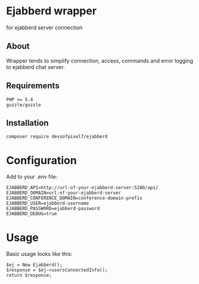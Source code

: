 #  Ejabberd wrapper
for ejabberd server connection
##  About
Wrapper tends to simplify connection, access, commands and error logging to ejabberd chat server. 
## Requirements
```
PHP >= 5.4
guzzle/guzzle
```
## Installation
```
composer require devsofpixel7/ejabberd
```
# Configuration
Add to your .env file:
```
EJABBERD_API=http://url-of-your-ejabberd-server:5280/api/
EJABBERD_DOMAIN=url-of-your-ejabberd-server
EJABBERD_CONFERENCE_DOMAIN=conference-domain-prefix
EJABBERD_USER=ejabberd-username
EJABBERD_PASSWORD=ejabberd-password
EJABBERD_DEBUG=true
```
# Usage
Basic usage looks like this:
```
$ej = New Ejabberd();
$response = $ej->usersConnectedInfo();
return $response;
```

